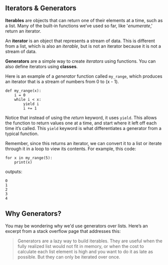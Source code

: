 ## Iterators & Generators
**Iterables** are objects that can return one of their elements at a time, such as a list. Many of the built-in functions we’ve used so far, like '_enumerate_,' return an iterator.

An **iterator** is an object that represents a stream of data. This is different from a list, which is also an _iterable_, but is not an iterator because it is not a stream of data.

**Generators** are a simple way to create _iterators_ using functions. You can also define iterators using **classes**.

Here is an example of a _generator_ function called `my_range`, which produces an iterator that is a stream of numbers from 0 to (x - 1).
```
def my_range(x):
    i = 0
    while i < x:
        yield i
        i += 1
```
Notice that instead of using the _return_ keyword, it uses `yield`. This allows the function to return values one at a time, and start where it left off each time it’s called. This `yield` keyword is what differentiates a generator from a typical function.

Remember, since this returns an iterator, we can convert it to a list or iterate through it in a loop to view its contents. For example, this code:
```
for x in my_range(5):
    print(x)
```
outputs:
```
0
1
2
3
4
```

## Why Generators?
You may be wondering why we'd use generators over lists. Here’s an excerpt from a stack overflow page that addresses this:
>Generators are a lazy way to build iterables. They are useful when the fully realized list would not fit in 
>memory, or when the cost to calculate each list element is high and you want to do it as late as possible. 
>But they can only be iterated over once.


